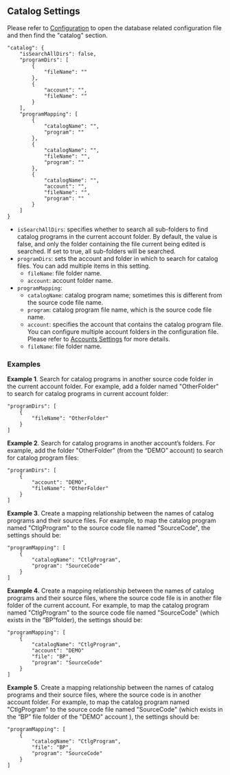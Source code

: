 ## Catalog Settings

Please refer to [Configuration](Configuration.md) to open the database related configuration file and then find the "catalog" section.

```
"catalog": {
    "isSearchAllDirs": false,
    "programDirs": [
        {
            "fileName": ""
        },
        {
            "account": "",
            "fileName": ""
        }
    ],
    "programMapping": [
        {
            "catalogName": "",
            "program": ""
        },
        {
            "catalogName": "",
            "fileName": "",
            "program": ""
        },
        {
            "catalogName": "",
            "account": "",
            "fileName": "",
            "program": ""
        }
    ]
}
```

- `isSearchAllDirs`: specifies whether to search all sub-folders to find catalog programs in the current account folder. By default, the value is false, and only the folder containing the file current being edited is searched. If set to true, all sub-folders will be searched.
- `programDirs`: sets the account and folder in which to search for catalog files. You can add multiple items in this setting.
    - `fileName`: file folder name. 
    - `account`: account folder name.
- `programMapping`:
    - `catalogName`: catalog program name; sometimes this is different from the source code file name.
    - `program`: catalog program file name, which is the source code file name.
    - `account`: specifies the account that contains the catalog program file. You can configure multiple account folders in the configuration file. Please refer to [Accounts Settings](Accounts.md) for more details.
    - `fileName`: file folder name.

### Examples

**Example 1**. Search for catalog programs in another source code folder in the current account folder. For example, add a folder named "OtherFolder" to search for catalog programs in current account folder:

    "programDirs": [
        {
            "fileName": "OtherFolder"
        }
    ]

**Example 2**. Search for catalog programs in another account’s folders. For example, add the folder "OtherFolder" (from the “DEMO” account) to search for catalog program files:

    "programDirs": [
        {
            "account": "DEMO",
            "fileName": "OtherFolder"
        }
    ]

**Example 3**. Create a mapping relationship between the names of catalog programs and their source files. For example, to map the catalog program named "CtlgProgram" to the source code file named "SourceCode", the settings should be:

    "programMapping": [
        {
            "catalogName": "CtlgProgram",
            "program": "SourceCode"
        }
    ]



**Example 4**. Create a mapping relationship between the names of catalog programs and their source files, where the source code file is in another file folder of the current account. For example, to map the catalog program named "CtlgProgram" to the source code file named "SourceCode" (which exists in the “BP”folder), the settings should be:

```
"programMapping": [
    {
        "catalogName": "CtlgProgram",
        "account": "DEMO"
        "file": "BP", 
        "program": "SourceCode"
    }
]
```



**Example 5**. Create a mapping relationship between the names of catalog programs and their source files, where the source code is in another account folder. For example, to map the catalog program named "CtlgProgram" to the source code file named "SourceCode" (which exists in the “BP” file folder of the "DEMO" account ), the settings should be:

```
"programMapping": [
    {
        "catalogName": "CtlgProgram",
        "file": "BP", 
        "program": "SourceCode"
    }
]
```

